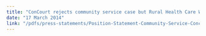 ```yaml
---
title: "ConCourt rejects community service case but Rural Health Care Workers call for decisive action to regulate, promote and support community service in understaffed areas"
date: "17 March 2014"
link: "/pdfs/press-statements/Position-Statement-Community-Service-Concourt-Case--RHAP-RuDASA-RuRESA-PACASA--16-March-2014.pdf"
---
```


